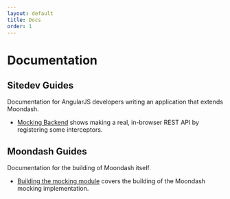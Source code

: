 ```yaml
---
layout: default
title: Docs
order: 1
---
```


# Documentation


## Sitedev Guides

Documentation for AngularJS developers writing an application that extends
Moondash.

- [Mocking Backend](mocking-backend.html) shows making a real, 
in-browser REST API by registering some interceptors.

## Moondash Guides

Documentation for the building of Moondash itself.

- [Building the mocking module](building-mocking.html) covers the 
building of the Moondash mocking implementation.
